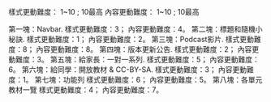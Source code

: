 樣式更動難度： 1~10  ;   10最高
內容更動難度： 1~10  ;   10最高

第一塊：Navbar.  						樣式更動難度：3；	內容更動難度：4。
第二塊：標題和隨機小秘訣.  				樣式更動難度：1；	內容更動難度：2。
第三塊：Podcast影片.  					樣式更動難度：8；	內容更動難度：8。
第四塊：版本更新公告. 					樣式更動難度：2；	內容更動難度：3。
第五塊：給家長：一對一系列.  			樣式更動難度：5；	內容更動難度：6。
第六塊：給同學：開放教材 & CC-BY-SA. 	樣式更動難度：3；	內容更動難度：1。
第七塊：功能列						 	樣式更動難度：6；	內容更動難度：5。
第八塊：各單元教材一覽					樣式更動難度：4；	內容更動難度：7。


